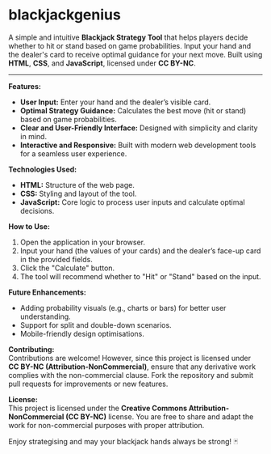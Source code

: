 # blackjackgenius
  
A simple and intuitive **Blackjack Strategy Tool** that helps players decide whether to hit or stand based on game probabilities. Input your hand and the dealer's card to receive optimal guidance for your next move. Built using **HTML**, **CSS**, and **JavaScript**, licensed under **CC BY-NC**.

---

**Features:**  
- **User Input:** Enter your hand and the dealer’s visible card.  
- **Optimal Strategy Guidance:** Calculates the best move (hit or stand) based on game probabilities.  
- **Clear and User-Friendly Interface:** Designed with simplicity and clarity in mind.  
- **Interactive and Responsive:** Built with modern web development tools for a seamless user experience.  

**Technologies Used:**  
- **HTML:** Structure of the web page.  
- **CSS:** Styling and layout of the tool.  
- **JavaScript:** Core logic to process user inputs and calculate optimal decisions.  

**How to Use:**  
1. Open the application in your browser.  
2. Input your hand (the values of your cards) and the dealer’s face-up card in the provided fields.  
3. Click the "Calculate" button.  
4. The tool will recommend whether to "Hit" or "Stand" based on the input.  

**Future Enhancements:**  
- Adding probability visuals (e.g., charts or bars) for better user understanding.  
- Support for split and double-down scenarios.  
- Mobile-friendly design optimisations.  

**Contributing:**  
Contributions are welcome! However, since this project is licensed under **CC BY-NC (Attribution-NonCommercial)**, ensure that any derivative work complies with the non-commercial clause. Fork the repository and submit pull requests for improvements or new features.  

**License:**  
This project is licensed under the **Creative Commons Attribution-NonCommercial (CC BY-NC)** license. You are free to share and adapt the work for non-commercial purposes with proper attribution.  

Enjoy strategising and may your blackjack hands always be strong! 🃏
